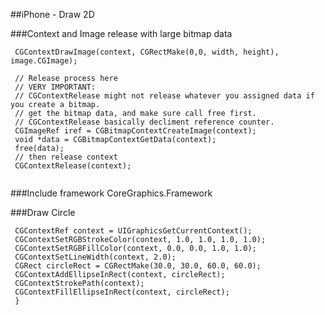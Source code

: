 
##iPhone - Draw 2D


###Context and Image release with large bitmap data
```macos
 CGContextDrawImage(context, CGRectMake(0,0, width, height), image.CGImage);
 ```
```macos
 // Release process here
 // VERY IMPORTANT:
 // CGContextRelease might not release whatever you assigned data if you create a bitmap.
 // get the bitmap data, and make sure call free first.
 // CGContextRelease basically decliment reference counter.
 CGImageRef iref = CGBitmapContextCreateImage(context);
 void *data = CGBitmapContextGetData(context);
 free(data);
 // then release context
 CGContextRelease(context);
 
 ```
###Include framework
CoreGraphics.Framework

###Draw Circle

```macos
 CGContextRef context = UIGraphicsGetCurrentContext();
 CGContextSetRGBStrokeColor(context, 1.0, 1.0, 1.0, 1.0);
 CGContextSetRGBFillColor(context, 0.0, 0.0, 1.0, 1.0);
 CGContextSetLineWidth(context, 2.0);
 CGRect circleRect = CGRectMake(30.0, 30.0, 60.0, 60.0);
 CGContextAddEllipseInRect(context, circleRect);
 CGContextStrokePath(context);	
 CGContextFillEllipseInRect(context, circleRect);
 }
 ```




